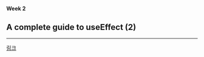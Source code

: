 
#### Week 2

## A complete guide to useEffect (2)

---

[링크](https://sangcho.tistory.com/entry/useEffect-%EC%99%84%EB%B2%BD-%EA%B0%80%EC%9D%B4%EB%93%9C-2%ED%8E%B8)